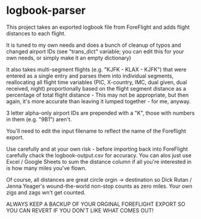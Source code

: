 # logbook-parser
This project takes an exported logbook file from ForeFlight and adds flight distances to each flight.

It is tuned to my own needs and does a bunch of cleanup of typos and changed airport IDs (see "trans_dict" variable; you can edit this for your own needs,
or simply make it an empty dictionary)

It also takes multi-segment flights (e.g. "KJFK - KLAX - KJFK") that were entered as a single entry and parses them into individual segments,
reallocating all flight time variables (PIC, X-country, IMC, dual given, dual received, night) proportionally based on the flight segment distance
as a percentage of total flight distance - This may not be appropriate, but then again, it's more accurate than leaving it lumped together - for me, anyway.

3 letter alpha-only airport IDs are prepended with a "K", those with numbers in them (e.g. "9B1") aren't. 

You'll need to edit the input filename to reflect the name of the Foreflight export.

Use carefully and at your own risk - before importing back into ForeFlight carefully chack the logbook-output.csv for accuracy. You can alos just use Excel / Google Sheets
to sum the distance column if all you're interested in is how many miles you've flown.

Of course, all distances are great circle orgin -> destination so Dick Rutan / Jenna Yeager's wound-the-world non-stop counts as zero miles. Your own zigs and zags wn't get counted.

ALWAYS KEEP A BACKUP OF YOUR ORGINAL FOREFLIGHT EXPORT SO YOU CAN REVERT IF YOU DON'T LIKE WHAT COMES OUT!

